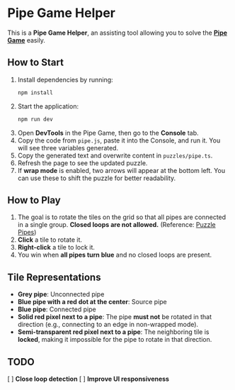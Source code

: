 # Pipe Game Helper  

This is a **Pipe Game Helper**, an assisting tool allowing you to solve the [**Pipe Game**](https://www.puzzle-pipes.com/) easily.  

## How to Start  

1. Install dependencies by running:  
   ```sh
   npm install
   ```
2. Start the application:  
   ```sh
   npm run dev
   ```
3. Open **DevTools** in the Pipe Game, then go to the **Console** tab.  
4. Copy the code from `pipe.js`, paste it into the Console, and run it. You will see three variables generated.  
5. Copy the generated text and overwrite content in `puzzles/pipe.ts`.  
6. Refresh the page to see the updated puzzle.  
7. If **wrap mode** is enabled, two arrows will appear at the bottom left. You can use these to shift the puzzle for better readability.  

## How to Play  

1. The goal is to rotate the tiles on the grid so that all pipes are connected in a single group. **Closed loops are not allowed.** (Reference: [Puzzle Pipes](https://www.puzzle-pipes.com/))  
2. **Click** a tile to rotate it.  
3. **Right-click** a tile to lock it.  
4. You win when **all pipes turn blue** and no closed loops are present.  

## Tile Representations  

- **Grey pipe**: Unconnected pipe  
- **Blue pipe with a red dot at the center**: Source pipe  
- **Blue pipe**: Connected pipe  
- **Solid red pixel next to a pipe**: The pipe **must not** be rotated in that direction (e.g., connecting to an edge in non-wrapped mode).  
- **Semi-transparent red pixel next to a pipe**: The neighboring tile is **locked**, making it impossible for the pipe to rotate in that direction.  

## TODO  

[ ] **Close loop detection**
[ ] **Improve UI responsiveness**